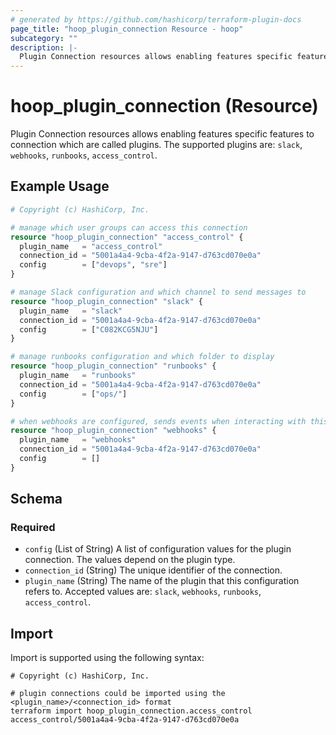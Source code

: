 ```yaml
---
# generated by https://github.com/hashicorp/terraform-plugin-docs
page_title: "hoop_plugin_connection Resource - hoop"
subcategory: ""
description: |-
  Plugin Connection resources allows enabling features specific features to connection which are called plugins. The supported plugins are: slack, webhooks, runbooks, access_control.
---
```


# hoop_plugin_connection (Resource)

Plugin Connection resources allows enabling features specific features to connection which are called plugins. The supported plugins are: `slack`, `webhooks`, `runbooks`, `access_control`.

## Example Usage

```terraform
# Copyright (c) HashiCorp, Inc.

# manage which user groups can access this connection
resource "hoop_plugin_connection" "access_control" {
  plugin_name   = "access_control"
  connection_id = "5001a4a4-9cba-4f2a-9147-d763cd070e0a"
  config        = ["devops", "sre"]
}

# manage Slack configuration and which channel to send messages to
resource "hoop_plugin_connection" "slack" {
  plugin_name   = "slack"
  connection_id = "5001a4a4-9cba-4f2a-9147-d763cd070e0a"
  config        = ["C082KCG5NJU"]
}

# manage runbooks configuration and which folder to display
resource "hoop_plugin_connection" "runbooks" {
  plugin_name   = "runbooks"
  connection_id = "5001a4a4-9cba-4f2a-9147-d763cd070e0a"
  config        = ["ops/"]
}

# when webhooks are configured, sends events when interacting with this connection
resource "hoop_plugin_connection" "webhooks" {
  plugin_name   = "webhooks"
  connection_id = "5001a4a4-9cba-4f2a-9147-d763cd070e0a"
  config        = []
}
```

<!-- schema generated by tfplugindocs -->
## Schema

### Required

- `config` (List of String) A list of configuration values for the plugin connection. The values depend on the plugin type.
- `connection_id` (String) The unique identifier of the connection.
- `plugin_name` (String) The name of the plugin that this configuration refers to. Accepted values are: `slack`, `webhooks`, `runbooks`, `access_control`.

## Import

Import is supported using the following syntax:

```shell
# Copyright (c) HashiCorp, Inc.

# plugin connections could be imported using the <plugin_name>/<connection_id> format
terraform import hoop_plugin_connection.access_control access_control/5001a4a4-9cba-4f2a-9147-d763cd070e0a
```
